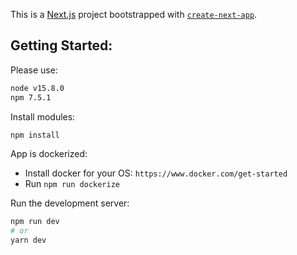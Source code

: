 This is a [Next.js](https://nextjs.org/) project bootstrapped with [`create-next-app`](https://github.com/vercel/next.js/tree/canary/packages/create-next-app).

## Getting Started:

Please use:

```bash
node v15.8.0
npm 7.5.1
```

Install modules:

```bash
npm install
```

App is dockerized:

 - Install docker for your OS: `https://www.docker.com/get-started`
 - Run `npm run dockerize`

Run the development server:

```bash
npm run dev
# or
yarn dev
```
